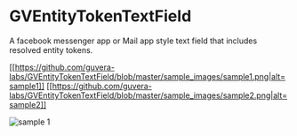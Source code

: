 # GVEntityTokenTextField
A facebook messenger app or Mail app style text field that includes resolved entity tokens. 

[[https://github.com/guvera-labs/GVEntityTokenTextField/blob/master/sample_images/sample1.png|alt=sample1]]
[[https://github.com/guvera-labs/GVEntityTokenTextField/blob/master/sample_images/sample2.png|alt=sample2]]

![sample 1](GVEntityTokenTextField/blob/master/sample_images/sample1.png "Sample 1")